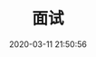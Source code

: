 ---
pageComponent: 
  name: Catalogue
  data: 
    key: 07.面试
    imgUrl: /img/more.png
    description: 面试流程及题目汇总
title: 面试
date: 2020-03-11 21:50:56
permalink: /interview
sidebar: false
article: false
comment: false
editLink: false
---